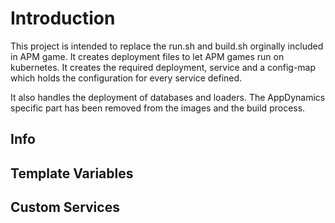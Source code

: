 # Introduction

This project is intended to replace the run.sh and build.sh orginally included in APM game. It creates deployment files to let APM games run on kubernetes. It creates the required deployment, service and a config-map which holds the configuration for every service defined.

It also handles the deployment of databases and loaders. The AppDynamics specific part has been removed from the images and the build process.

## Info

## Template Variables

## Custom Services